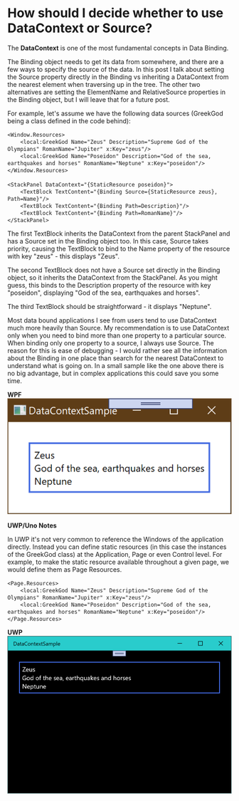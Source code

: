 # How should I decide whether to use DataContext or Source?

The **DataContext** is one of the most fundamental concepts in Data Binding. 

The Binding object needs to get its data from somewhere, and there are a few ways to specify the source of the data. In this post I talk about setting the Source property directly in the Binding vs inheriting a DataContext from the nearest element when traversing up in the tree. The other two alternatives are setting the ElementName and RelativeSource properties in the Binding object, but I will leave that for a future post.

For example, let's assume we have the following data sources (GreekGod being a class defined in the code behind):

    <Window.Resources>
        <local:GreekGod Name="Zeus" Description="Supreme God of the Olympians" RomanName="Jupiter" x:Key="zeus"/>
        <local:GreekGod Name="Poseidon" Description="God of the sea, earthquakes and horses" RomanName="Neptune" x:Key="poseidon"/>
    </Window.Resources>

    <StackPanel DataContext="{StaticResource poseidon}">
        <TextBlock TextContent="{Binding Source={StaticResource zeus}, Path=Name}"/>
        <TextBlock TextContent="{Binding Path=Description}"/>
        <TextBlock TextContent="{Binding Path=RomanName}"/>
    </StackPanel>

The first TextBlock inherits the DataContext from the parent StackPanel and has a Source set in the Binding object too. In this case, Source takes priority, causing the TextBlock to bind to the Name property of the resource with key "zeus" - this displays "Zeus".

The second TextBlock does not have a Source set directly in the Binding object, so it inherits the DataContext from the StackPanel. As you might guess, this binds to the Description property of the resource with key "poseidon", displaying "God of the sea, earthquakes and horses".

The third TextBlock should be straightforward - it displays "Neptune".

Most data bound applications I see from users tend to use DataContext much more heavily than Source. My recommendation is to use DataContext only when you need to bind more than one property to a particular source. When binding only one property to a source, I always use Source. The reason for this is ease of debugging - I would rather see all the information about the Binding in one place than search for the nearest DataContext to understand what is going on. In a small sample like the one above there is no big advantage, but in complex applications this could save you some time.

**WPF**
![](Images/DataContext.PNG)


**UWP/Uno Notes**

In UWP it's not very common to reference the Windows of the application directly. Instead you can define static resources (in this case the instances of the GreekGod class) at the Application, Page or even Control level. For example, to make the static resource available throughout a given page, we would define them as Page Resources.

    <Page.Resources>
        <local:GreekGod Name="Zeus" Description="Supreme God of the Olympians" RomanName="Jupiter" x:Key="zeus"/>
        <local:GreekGod Name="Poseidon" Description="God of the sea, earthquakes and horses" RomanName="Neptune" x:Key="poseidon"/>
    </Page.Resources>

**UWP**
![](Images/DataContext-uno.PNG)